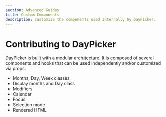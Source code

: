```yaml
---
section: Advanced Guides
title: Custom Components
description: Customize the components used internally by DayPicker.
---
```


# Contributing to DayPicker

DayPicker is built with a modular architecture. It is composed of several components and hooks that can be used independently and/or customized via props.

- Months, Day, Week classes
- Display months and Day class
- Modifiers
- Calendar
- Focus
- Selection mode
- Rendered HTML
